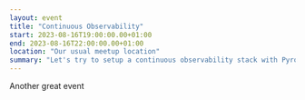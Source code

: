 ```yaml
---
layout: event
title: "Continuous Observability"
start: 2023-08-16T19:00:00.00+01:00
end: 2023-08-16T22:00:00.00+01:00
location: "Our usual meetup location"
summary: "Let's try to setup a continuous observability stack with Pyroscope"
---
```


Another great event
